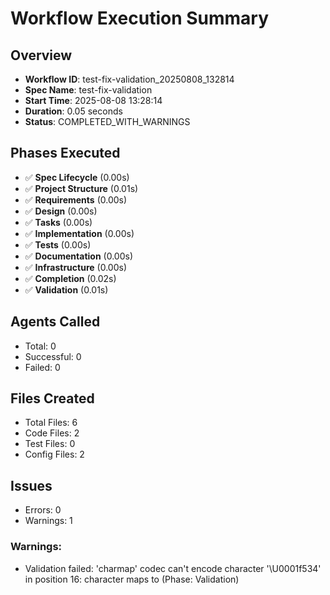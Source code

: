 # Workflow Execution Summary

## Overview
- **Workflow ID**: test-fix-validation_20250808_132814
- **Spec Name**: test-fix-validation
- **Start Time**: 2025-08-08 13:28:14
- **Duration**: 0.05 seconds
- **Status**: COMPLETED_WITH_WARNINGS

## Phases Executed
- ✅ **Spec Lifecycle** (0.00s)
- ✅ **Project Structure** (0.01s)
- ✅ **Requirements** (0.00s)
- ✅ **Design** (0.00s)
- ✅ **Tasks** (0.00s)
- ✅ **Implementation** (0.00s)
- ✅ **Tests** (0.00s)
- ✅ **Documentation** (0.00s)
- ✅ **Infrastructure** (0.00s)
- ✅ **Completion** (0.02s)
- ✅ **Validation** (0.01s)

## Agents Called
- Total: 0
- Successful: 0
- Failed: 0

## Files Created
- Total Files: 6
- Code Files: 2
- Test Files: 0
- Config Files: 2

## Issues
- Errors: 0
- Warnings: 1

### Warnings:
- Validation failed: 'charmap' codec can't encode character '\U0001f534' in position 16: character maps to <undefined> (Phase: Validation)
